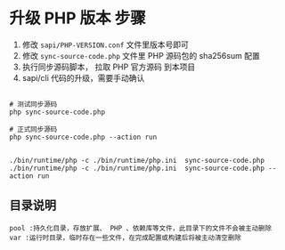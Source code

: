 # 升级 PHP 版本 步骤

1. 修改 `sapi/PHP-VERSION.conf` 文件里版本号即可
2. 修改 `sync-source-code.php` 文件里 PHP 源码包的 sha256sum 配置
3. 执行同步源码脚本， 拉取 PHP 官方源码 到本项目
4. sapi/cli 代码的升级，需要手动确认

```shell

# 测试同步源码
php sync-source-code.php

# 正式同步源码
php sync-source-code.php --action run


./bin/runtime/php -c ./bin/runtime/php.ini  sync-source-code.php
./bin/runtime/php -c ./bin/runtime/php.ini  sync-source-code.php --action run

```

## 目录说明

    pool :持久化目录，存放扩展、 PHP 、依赖库等文件，此目录下的文件不会被主动删除
    var :运行时目录，临时存在一些文件，在完成配置或构建后将被主动清空删除

